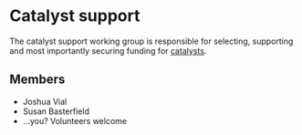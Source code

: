 # Catalyst support

The catalyst support working group is responsible for selecting, supporting and most importantly securing funding for [catalysts]('/agreements/catalyst.md').

## Members

* Joshua Vial
* Susan Basterfield
* ...you? Volunteers welcome

